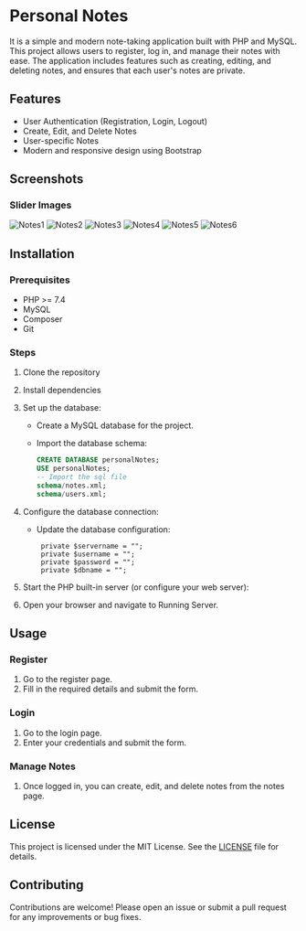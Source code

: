 # Personal Notes

It is a simple and modern note-taking application built with PHP and MySQL. This project allows users to register, log in, and manage their notes with ease. The application includes features such as creating, editing, and deleting notes, and ensures that each user's notes are private.

## Features

- User Authentication (Registration, Login, Logout)
- Create, Edit, and Delete Notes
- User-specific Notes
- Modern and responsive design using Bootstrap

## Screenshots

### Slider Images

![Notes1](images/1.png)
![Notes2](images/2.png)
![Notes3](images/3.png)
![Notes4](images/4.png)
![Notes5](images/5.png)
![Notes6](images/6.png)

## Installation

### Prerequisites

- PHP >= 7.4
- MySQL
- Composer
- Git

### Steps

1. Clone the repository

2. Install dependencies

3. Set up the database:

   - Create a MySQL database for the project.
   - Import the database schema:

     ```sql
     CREATE DATABASE personalNotes;
     USE personalNotes;
     -- Import the sql file
     schema/notes.xml;
     schema/users.xml;
     ```

4. Configure the database connection:

   - Update the database configuration:

     ```
      private $servername = "";
      private $username = "";
      private $password = "";
      private $dbname = "";
     ```

5. Start the PHP built-in server (or configure your web server):

6. Open your browser and navigate to Running Server.

## Usage

### Register

1. Go to the register page.
2. Fill in the required details and submit the form.

### Login

1. Go to the login page.
2. Enter your credentials and submit the form.

### Manage Notes

1. Once logged in, you can create, edit, and delete notes from the notes page.

## License

This project is licensed under the MIT License. See the [LICENSE](LICENSE) file for details.

## Contributing

Contributions are welcome! Please open an issue or submit a pull request for any improvements or bug fixes.
